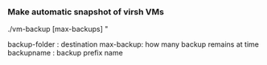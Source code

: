 ### Make automatic snapshot  of virsh VMs

 ./vm-backup <backup-folder> <domain> [max-backups] <backupname>"

 backup-folder : destination
 max-backup: how many backup remains at time
 backupname : backup  prefix name 
